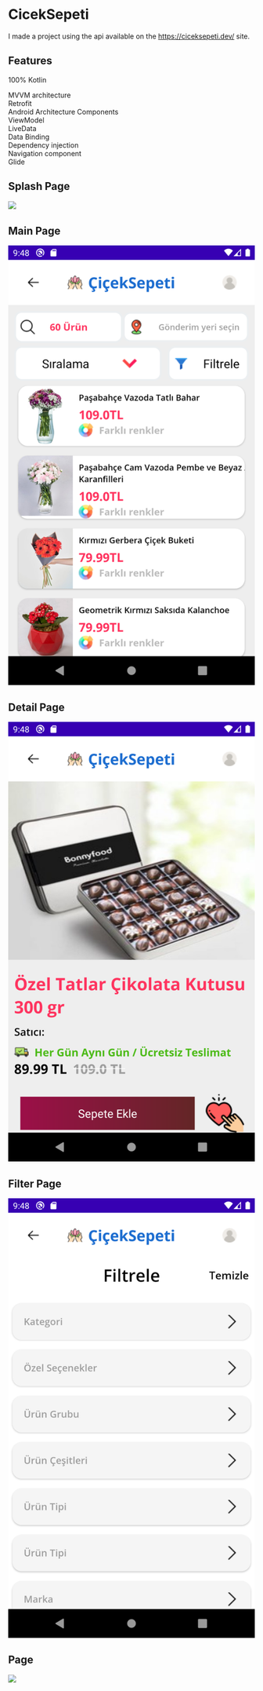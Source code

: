# CicekSepeti

I made a project using the api available on the https://ciceksepeti.dev/ site.

## Features

100% Kotlin <dt>
MVVM architecture <dt>
Retrofit <dt>
Android Architecture Components<dt>
ViewModel <dt>
LiveData <dt>
Data Binding <dt>
Dependency injection <dt>
Navigation component <dt>
Glide <dt>

## Splash Page

![](images/splashscreen.gif) <dt>
  

## Main Page
  
  ![](images/mainpage.png) <dt> 
    
## Detail Page
 ![](images/detail.png) 
    
    
## Filter Page    
 ![](images/filter.png) 
    
        
## Page    
 ![](images/ciceksepeti.gif) 
